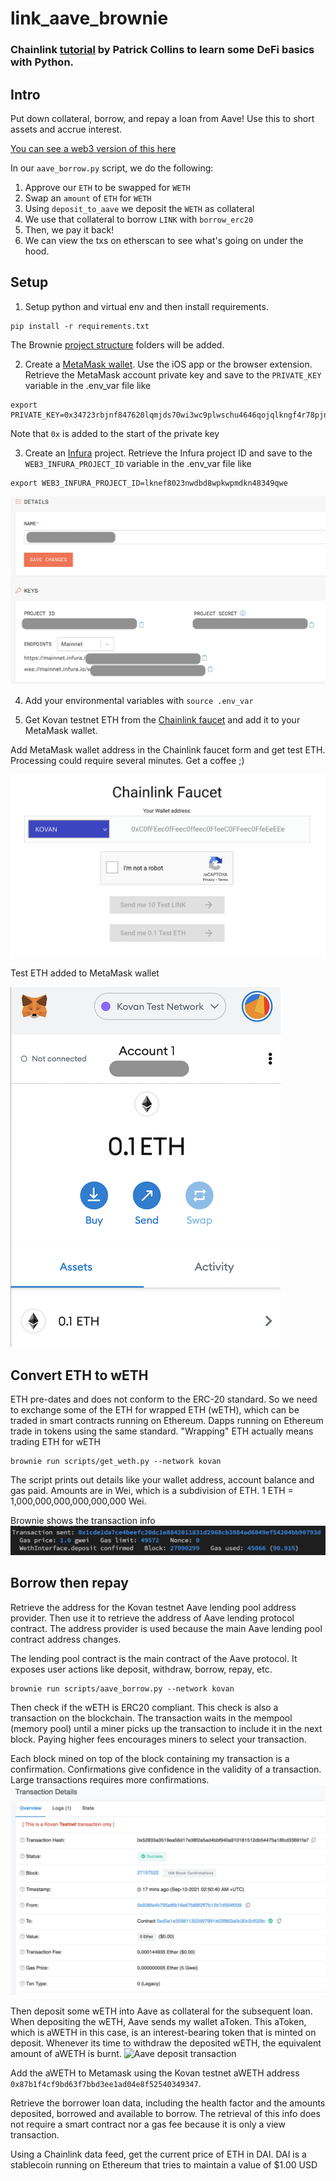 # link_aave_brownie

### Chainlink [tutorial](https://blog.chain.link/blockchain-fintech-defi-tutorial-lending-borrowing-python/) by Patrick Collins to learn some DeFi basics with Python.


## Intro

Put down collateral, borrow, and repay a loan from Aave! Use this to short assets and accrue interest. 

[You can see a web3 version of this here](https://github.com/PatrickAlphaC/aave_web3_py)

In our `aave_borrow.py` script, we do the following:

1. Approve our `ETH` to be swapped for `WETH`
2. Swap an `amount` of `ETH` for `WETH`
3. Using `deposit_to_aave` we deposit the `WETH` as collateral
4. We use that collateral to borrow `LINK` with `borrow_erc20`
5. Then, we pay it back! 
6. We can view the txs on etherscan to see what's going on under the hood. 


## Setup
1. Setup python and virtual env and then install requirements.
```
pip install -r requirements.txt
```
The Brownie [project structure](https://eth-brownie.readthedocs.io/en/stable/structure.html#structure) folders will be added.

2. Create a [MetaMask wallet](https://metamask.io/). Use the iOS app or the browser extension. Retrieve the MetaMask account private key and save to the `PRIVATE_KEY` variable in the .env_var file like
```
export PRIVATE_KEY=0x34723rbjnf847620lqmjds70wi3wc9plwschu4646qojqlkngf4r78pjnhvsd
```
Note that `0x` is added to the start of the private key

3. Create an [Infura](https://infura.io) project. Retrieve the Infura project ID and save to the `WEB3_INFURA_PROJECT_ID` variable in the .env_var file like
```
export WEB3_INFURA_PROJECT_ID=lknef8023nwdbd8wpkwpmdkn48349qwe
```
![Infura project settings](img/infura_project.png "Infura project settings")

4. Add your environmental variables with `source .env_var`

5. Get Kovan testnet ETH from the [Chainlink faucet](https://docs.chain.link/docs/link-token-contracts/) and add it to your MetaMask wallet.

Add MetaMask wallet address in the Chainlink faucet form and get test ETH. Processing could require several minutes. Get a coffee ;)

![Chainlink Kovan faucet](img/kovan.png "Chainlink Kovan faucet")

Test ETH added to MetaMask wallet

![Metamask account with Kovan testnet ETH](img/metamask_account.png "Metamask with Kovan ETH")


## Convert ETH to wETH

ETH pre-dates and does not conform to the ERC-20 standard. So we need to exchange some of the ETH for wrapped ETH (wETH), which can be traded in smart contracts running on Ethereum. Dapps running on Ethereum trade in tokens using the same standard. "Wrapping" ETH actually means trading ETH for wETH
```
brownie run scripts/get_weth.py --network kovan
```
The script prints out details like your wallet address, account balance and gas paid. Amounts are in Wei, which is a subdivision of ETH. 1 ETH = 1,000,000,000,000,000,000 Wei.

Brownie shows the transaction info 
![Transaction to trade ETH for wETH](img/eth_to_weth_txn.png "ETH to wETH txn")


## Borrow then repay

Retrieve the address for the Kovan testnet Aave lending pool address provider. Then use it to retrieve the address of Aave lending protocol contract. The address provider is used because the main Aave lending pool contract address changes.

The lending pool contract is the main contract of the Aave protocol. It exposes user actions like deposit, withdraw, borrow, repay, etc.
```
brownie run scripts/aave_borrow.py --network kovan
```
Then check if the wETH is ERC20 compliant. This check is also a transaction on the blockchain. The transaction waits in the mempool (memory pool) until a miner picks up the transaction to include it in the next block. Paying higher fees encourages miners to select your transaction.

Each block mined on top of the block containing my transaction is a confirmation. Confirmations give confidence in the validity of a transaction. Large transactions requires more confirmations.
![ERC20 check transaction](img/check_erc20.png "ERC20 check transaction")

Then deposit some wETH into Aave as collateral for the subsequent loan. When depositing the wETH, Aave sends my wallet aToken. This aToken, which is aWETH in this case, is an interest-bearing token that is minted on deposit. Whenever its time to withdraw the deposited wETH, the equivalent amount of aWETH is burnt.
![Aave deposit transaction](img/deposit_txn.png "Aave deposit transaction")

Add the aWETH to Metamask using the Kovan testnet aWETH address `0x87b1f4cf9bd63f7bbd3ee1ad04e8f52540349347`.

Retrieve the borrower loan data, including the health factor and the amounts deposited, borrowed and available to borrow. The retrieval of this info does not require a smart contract nor a gas fee because it is only a view transaction.

Using a Chainlink data feed, get the current price of ETH in DAI. DAI is a stablecoin  running on Ethereum that tries to maintain a value of $1.00 USD